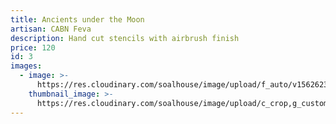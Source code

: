 ```yaml
---
title: Ancients under the Moon
artisan: CABN Feva
description: Hand cut stencils with airbrush finish
price: 120
id: 3
images:
  - image: >-
      https://res.cloudinary.com/soalhouse/image/upload/f_auto/v1562623265/Gallery/cabn-ancients_dwe8qs.jpg
    thumbnail_image: >-
      https://res.cloudinary.com/soalhouse/image/upload/c_crop,g_custom,h_626/c_fill,f_auto,w_150/v1562623265/Gallery/cabn-ancients_dwe8qs.jpg
---
```


